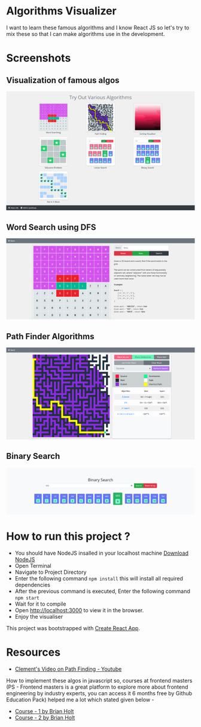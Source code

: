 # Algorithms Visualizer

I want to learn these famous algorithms and I know React JS so let's try to mix these so that I can make algorithms use in the development.

# Screenshots

## Visualization of famous algos

![Screenshot 1](./public/shot-1.png)

## Word Search using DFS

![Screenshot 1](./public/shot-2.png)

## Path Finder Algorithms

![Screenshot 1](./public/shot-3.png)

## Binary Search

![Screenshot 1](./public/shot-4.png)

# How to run this project ?

- You should have NodeJS insalled in your localhost machine [Download NodeJS](https://nodejs.org/en/)
- Open Terminal
- Navigate to Project Directory
- Enter the following command `npm install` this will install all required dependencies
- After the previous command is executed, Enter the following command `npm start`
- Wait for it to compile
- Open [http://localhost:3000](http://localhost:3000) to view it in the browser.
- Enjoy the visualiser

This project was bootstrapped with [Create React App](https://github.com/facebook/create-react-app).

# Resources

- [Clement's Video on Path Finding - Youtube](https://www.youtube.com/watch?v=msttfIHHkak)

How to implement these algos in javascript so, courses at frontend masters (PS - Frontend masters is a great platform to explore more about frontend engineering by industry experts, you can access it 6 months free by Github Education Pack) helped me a lot which stated given below -

- [Course - 1 by Brian Holt](https://frontendmasters.com/courses/computer-science/)
- [Course - 2 by Brian Holt](https://frontendmasters.com/courses/computer-science-2/)
